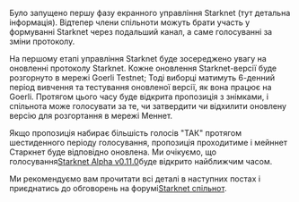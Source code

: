 Було запущено першу фазу екранного управління Starknet (тут детальна інформація[](https://www.starknet.io/en/posts/governance/starknets-governance-first-phase)). Відтепер члени спільноти можуть брати участь у формуванні Starknet через подальший канал, а саме голосуванні за зміни протоколу.

На першому етапі управління Starknet буде зосереджено увагу на оновленні протоколу Starknet. Кожне оновлення Starknet-версії буде розгорнуто в мережі Goerli Testnet; Тоді виборці матимуть 6-денний період вивчення та тестування оновленої версії, як вона працює на Goerli. Протягом цього часу буде відкрита пропозиція з знімками, і спільнота може голосувати за те, чи затвердити чи відхилити оновлену версію для розгортання в мережі Меннет.

Якщо пропозиція набирає більшість голосів "ТАК" протягом шестиденного періоду голосування, пропозиція проходитиме і мейннет Старкнет буде відповідно оновлена. Ми очікуємо, що голосування[Starknet Alpha v0.11.0](https://docs.starknet.io/documentation/starknet_versions/upcoming_versions/#what_to_expect)буде відкрито найближчим часом.

Ми рекомендуємо вам прочитати всі деталі в наступних постах і приєднатись до обговорень на форумі[Starknet спільнот](https://community.starknet.io/).